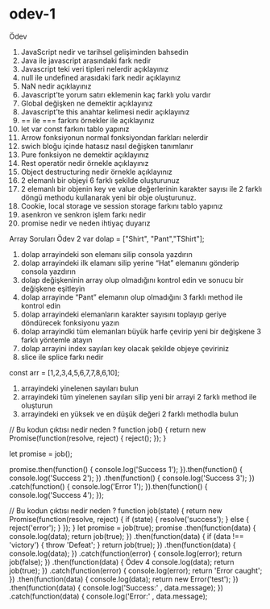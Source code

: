 # odev-1
Ödev
1. JavaScript nedir ve tarihsel gelişiminden bahsedin
2. Java ile javascript arasındaki fark nedir
3. Javascript teki veri tipleri nelerdir açıklayınız
4. null ile undefined arasıdaki fark nedir açıklayınız
5. NaN nedir açıklayınız
6. Javascript’te yorum satırı eklemenin kaç farklı yolu vardır
7. Global değişken ne demektir açıklayınız
8. Javascript’te this anahtar kelimesi nedir açıklayınız
9. == ile === farkını örnekler ile açıklayınız
10. let var const farkını tablo yapınız
11. Arrow fonksiyonun normal fonksiyondan farkları nelerdir
12. swich bloğu içinde hatasız nasıl değişken tanımlanır
13. Pure fonksiyon ne demektir açıklayınız
14. Rest operatör nedir örnekle açıklayınız
15. Object destructuring nedir örnekle açıklayınız
16. 2 elemanlı bir objeyi 6 farklı şekilde oluşturunuz
17. 2 elemanlı bir objenin key ve value değerlerinin karakter sayısı ile 2 farklı döngü
methodu kullanarak yeni bir obje oluşturunuz.
18. Cookie, local storage ve session storage farkını tablo yapınız
19. asenkron ve senkron işlem farkı nedir
20. promise nedir ve neden ihtiyaç duyarız

    
Array Soruları
Ödev 2
var dolap = ["Shirt", "Pant","TShirt"];

1. dolap arrayindeki son elemanı silip consola yazdırın
2. dolap arrayindeki ilk elamanı silip yerine “Hat” elemanını gönderip consola yazdırın
3. dolap değişkeninin array olup olmadığını kontrol edin ve sonucu bir değişkene
eşitleyin
4. dolap arrayinde “Pant” elemanın olup olmadığını 3 farklı method ile kontrol edin
5. dolap arrayindeki elemanların karakter sayısını toplayıp geriye döndürecek
fonksiyonu yazın
6. dolap arrayindki tüm elemanları büyük harfe çevirip yeni bir değişkene 3 farklı
yöntemle atayın
7. dolap arrayini index sayıları key olacak şekilde objeye çeviriniz
8. slice ile splice farkı nedir

const arr = [1,2,3,4,5,6,7,7,8,6,10];
1. arrayindeki yinelenen sayıları bulun
2. arrayindeki tüm yinelenen sayıları silip yeni bir arrayi 2 farklı method ile oluşturun
3. arrayindeki en yüksek ve en düşük değeri 2 farklı methodla bulun


// Bu kodun çıktısı nedir neden ?
function job() {
    return new Promise(function(resolve, reject) {
        reject();
    });
}

let promise = job();

promise.then(function() {
    console.log('Success 1');
}).then(function() {
    console.log('Success 2');
})
.then(function() {
    console.log('Success 3');
})
.catch(function() {
    console.log('Error 1');
}).then(function() {
    console.log('Success 4');
});

// Bu kodun çıktısı nedir neden ?
function job(state) {
return new Promise(function(resolve, reject) {
if (state) {
resolve('success');
} else {
reject('error');
}
});
}
let promise = job(true);
promise
.then(function(data) {
console.log(data);
return job(true);
})
.then(function(data) {
if (data !== 'victory') {
throw 'Defeat';
}
return job(true);
})
.then(function(data) {
console.log(data);
})
.catch(function(error) {
console.log(error);
return job(false);
})
.then(function(data) {
Ödev 4
console.log(data);
return job(true);
})
.catch(function(error) {
console.log(error);
return 'Error caught';
})
.then(function(data) {
console.log(data);
return new Error('test');
})
.then(function(data) {
console.log('Success:'
, data.message);
})
.catch(function(data) {
console.log('Error:'
, data.message);
